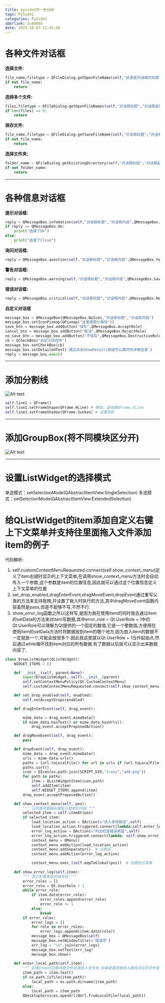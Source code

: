 ```yaml
---
title: pyside2的一些归纳
tags: PySide2
categories: PySide2
abbrlink: 5c6089d
date: 2023-10-07 11:45:00
---
```


# 各种文件对话框
**选择文件:**
```python
file_name,filetype = QFileDialog.getOpenFileName(self,"这里是对话框的标题","这里文件对话框的起始路径","所有文件(*);;文本文件(*.txt);;maya文件(*.ma)")
if not file_name:
    return
```
**选择多个文件:**
```python
files,filetype = QFileDialog.getOpenFileNames(self,"对话框标题","对话框起始路径","所有文件(*);;文本文件(*.txt);;maya文件(*.ma)")
if len(files) == 0:
    return
```
**保存文件:**
```python
file_name,filetype = QFileDialog.getSaveFileName(self,"对话框标题","对话框起始路径","所有文件(*);;文本文件(*.txt);;maya文件(*.ma)")
if not file_name:
    return
```
**选择文件夹:**
```python
folder_name = QFileDialog.getExistingDirectory(self,"对话框标题","对话框起始路径")
if not folder_name:
    return
```

---
# 各种信息对话框
**提示对话框:**
```python
reply = QMessageBox.infomation(self,"对话框标题","对话框内容",QMessageBox.Ok | QMessageBox.Close, QMessageBox.Close)
if reply == QMessageBox.Ok:
    print("选择了Ok")
else:
    print("选择了Close")
```
**询问对话框:**
```python
reply = QMessageBox.question(self,"对话框标题","对话框内容",QMessageBox.Yes | QMessageBox.No | QMessageBox.Cancel, QMessageBox.No)
```
**警告对话框:**
```python
reply = QMessageBox.warning(self,"对话框标题","对话框内容",QMessageBox.Save | QMessageBox.Discard | QMessageBox.Cancel, QMessageBox.Save)
```
**错误对话框:**
```python
reply = QMessageBox.critical(self,"对话框标题","对话框内容",QMessageBox.Retry | QMessageBox.About | QMessageBox.Ignore, QMessageBox.Retry)
```
**自定义对话框**
```python
message_box = QMessageBox(QMessageBox.NoIcon,"对话框标题","对话框内容")
message_box.setIconPixmap(QPixmap("这里填图片路径"))
save_btn = message_box.addButton("保存",QMessageBox.AcceptRole)
cancel_btn = message_box.addButton("取消",QMessageBox.RejectRole)
no_save_btn = message_box.addButton("不保存",QMessageBox.DestructiveRole)
cb = QCheckBox("自定义的控件")
message_box.setCheckBox(cb)
message_box.setDetailedText('通过点击ShowDetails按钮可以展开的详细信息')
reply = message_box.exec()
```

---
# 添加分割线
![Alt text](image.png)
```python
self.line1 = QFrame()
self.line1.setFrameShape(QFrame.HLine) # 横线，竖线是QFrame.VLine
self.line1.setFrameShadow(QFrame.Sunken) # 设置阴影
```

---
# 添加GroupBox(将不同模块区分开)
![Alt text](image-1.png)

---
# 设置ListWidget的选择模式
单选模式：setSelectionMode(QAbstractItemView.SingleSelection)
多选模式：setSelectionMode(QAbstractItemView.ExtendedSelection)

# 给QListWidget的item添加自定义右键上下文菜单并支持往里面拖入文件添加item的例子

代码解析:
1. self.customContextMenuRequested.connect(self.show_context_menu)定义了item右键时显示的上下文菜单,在调用show_context_menu方法时会自动传入一个参数,这个参数是item的位置信息,因此就可以通过这个位置信息定义上下文菜单的位置
2. set_drop_enabled,dragEnterEvent,dragMoveEvent,dropEvent通过重写父类的方法来支持拖拽,并设置了拖入时执行的方法,其中dragMoveEvent函数内容虽然是pass,但是不能够不写,不然不行.
3. show_error_log函数之所以这样写,是因为我在使用item的同时我会通过item的setData的方法来对item写数据,其中error_role = Qt.UserRole + 1中的Qt.UserRole可以理解为Qt提供的一个固定的数值,它是一个整数值,方便用在使用item的setData方法时将数据放到item的哪个地方,因为放入item的数据不一定就放一个,可能会放很多个.因此我这里就以Qt.UserRole + 1当作起始点,然后通过while循环找到item对应的所有数据,有了数据以后就可以显示出来数据内容了.

```python
class DropListWidget(QListWidget):
    WIDGET_ITEMS = []

    def __init__(self, parent=None):
        super(DropListWidget, self).__init__(parent)
        self.setContextMenuPolicy(Qt.CustomContextMenu)
        self.customContextMenuRequested.connect(self.show_context_menu)        

    def set_drop_enabled(self, enabled):
        self.setAcceptDrops(enabled)

    def dragEnterEvent(self, drag_event):

        mime_data = drag_event.mimeData()
        if mime_data.hasText() or mime_data.hasUrls():
            drag_event.acceptProposedAction()

    def dragMoveEvent(self, drag_event):
        pass

    def dropEvent(self, drop_event):
        mime_data = drop_event.mimeData()
        urls = mime_data.urls()
        paths = [url.toLocalFile() for url in urls if (url.toLocalFile().endswith(".ma") or os.path.isdir(url.toLocalFile()))]
        paths.sort()
        icon = QIcon(os.path.join(SCRIPT_DIR,"icons","add.png"))
        for path in paths:
            item = QListWidgetItem(icon,path)
            self.addItem(item)
            self.WIDGET_ITEMS.append(item)
        drop_event.acceptProposedAction()

    def show_context_menu(self, pos):
        """ 让列表项能够右键显示菜单的内容 """
        selected_item = self.itemAt(pos)
        if selected_item:
            load_location_action = QAction(u"进入本地路径",self)
            load_location_action.triggered.connect(lambda:self.enter_local_path(selected_item))
            error_log_action = QAction(u"列出检查错误原因",self)
            error_log_action.triggered.connect(lambda: self.show_error_log(selected_item))
            context_menu = QMenu()
            context_menu.addAction(load_location_action)
            context_menu.addSeparator()  # 分割线
            context_menu.addAction(error_log_action)

            context_menu.exec_(self.mapToGlobal(pos))  # 右键显示菜单
    
    def show_error_log(self,item):
        """ 显示检查发现的错误项 """
        error_roles = []
        error_role = Qt.UserRole + 1
        while error_role:
            if item.data(error_role):
                error_roles.append(error_role)
                error_role += 1
            else:
                break
        if error_roles:
            error_logs = []
            for role in error_roles:
                error_logs.append(item.data(role))
            message_box = QMessageBox(self)
            message_box.setWindowTitle(u'错误项')
            err_log = "\n".join(error_logs)
            message_box.setText(err_log)
            message_box.show()
    
    def enter_local_path(self,item):
        """ 如果item对应路径是文件夹就进入文件夹,如果是路径就进入路径对应的文件目录 """
        item_path = item.text()
        if os.path.isfile(item_path):
            local_path = os.path.dirname(item_path)
        else:
            local_path = item_path
        QDesktopServices.openUrl(QUrl.fromLocalFile(local_path))
```
